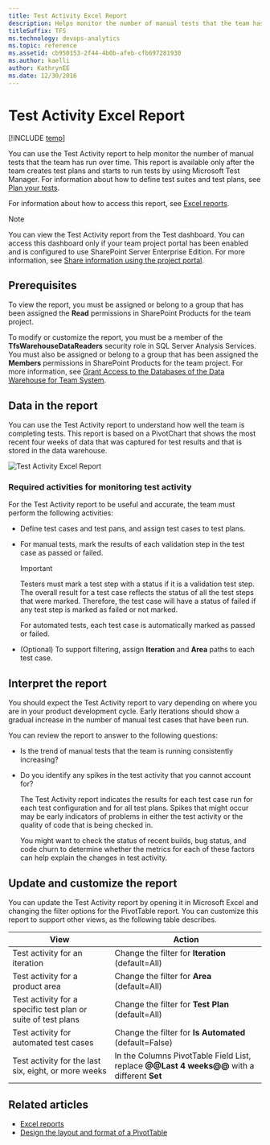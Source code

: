```yaml
---
title: Test Activity Excel Report 
description: Helps monitor the number of manual tests that the team has run over time.
titleSuffix: TFS
ms.technology: devops-analytics
ms.topic: reference
ms.assetid: cb950153-2f44-4b0b-afeb-cfb697281930
ms.author: kaelli
author: KathrynEE
ms.date: 12/30/2016
---
```


# Test Activity Excel Report

[!INCLUDE [temp](../includes/tfs-sharepoint-version.md)]

You can use the Test Activity report to help monitor the number of manual tests that the team has run over time. This report is available only after the team creates test plans and starts to run tests by using Microsoft Test Manager. For information about how to define test suites and test plans, see [Plan your tests](../../test/create-test-cases.md).

For information about how to access this report, see [Excel reports](excel-reports.md).

> [!NOTE]
> You can view the Test Activity report from the Test dashboard. You can access this dashboard only if your team project portal has been enabled and is configured to use SharePoint Server Enterprise Edition. For more information, see [Share information using the project portal](../sharepoint-dashboards/share-information-using-the-project-portal.md).

## Prerequisites

To view the report, you must be assigned or belong to a group that has been assigned the **Read** permissions in SharePoint Products for the team project.

To modify or customize the report, you must be a member of the **TfsWarehouseDataReaders** security role in SQL Server Analysis Services. You must also be assigned or belong to a group that has been assigned the **Members** permissions in SharePoint Products for the team project. For more information, see [Grant Access to the Databases of the Data Warehouse for Team System](../admin/grant-permissions-to-reports.md).

<a name="Data"></a>

## Data in the report

You can use the Test Activity report to understand how well the team is completing tests. This report is based on a PivotChart that shows the most recent four weeks of data that was captured for test results and that is stored in the data warehouse.

![Test Activity Excel Report](media/procguid_testactivity.png "ProcGuid_TestActivity")

### Required activities for monitoring test activity

For the Test Activity report to be useful and accurate, the team must perform the following activities:

* Define test cases and test pans, and assign test cases to test plans.
* For manual tests, mark the results of each validation step in the test case as passed or failed.

  > [!IMPORTANT]
  > Testers must mark a test step with a status if it is a validation test step. The overall result for a test case reflects the status of all the test steps that were marked. Therefore, the test case will have a status of failed if any test step is marked as failed or not marked.

  For automated tests, each test case is automatically marked as passed or failed.

* (Optional) To support filtering, assign **Iteration** and **Area** paths to each test case.

<a name="Interpreting"></a>

## Interpret the report

You should expect the Test Activity report to vary depending on where you are in your product development cycle. Early iterations should show a gradual increase in the number of manual test cases that have been run.

You can review the report to answer to the following questions:

* Is the trend of manual tests that the team is running consistently increasing?

* Do you identify any spikes in the test activity that you cannot account for?

  The Test Activity report indicates the results for each test case run for each test configuration and for all test plans. Spikes that might occur may be early indicators of problems in either the test activity or the quality of code that is being checked in.

  You might want to check the status of recent builds, bug status, and code churn to determine whether the metrics for each of these factors can help explain the changes in test activity.

<a name="Updating"></a>

## Update and customize the report

You can update the Test Activity report by opening it in Microsoft Excel and changing the filter options for the PivotTable report. You can customize this report to support other views, as the following table describes.

| View                                                          | Action                                                                                      |
| ------------------------------------------------------------- | ------------------------------------------------------------------------------------------- |
| Test activity for an iteration                                | Change the filter for **Iteration** (default=All)                                           |
| Test activity for a product area                              | Change the filter for **Area** (default=All)                                                |
| Test activity for a specific test plan or suite of test plans | Change the filter for **Test Plan** (default=All)                                           |
| Test activity for automated test cases                        | Change the filter for **Is Automated** (default=False)                                      |
| Test activity for the last six, eight, or more weeks          | In the Columns PivotTable Field List, replace **@@Last 4 weeks@@** with a different **Set** |

## Related articles

* [Excel reports](excel-reports.md)
* [Design the layout and format of a PivotTable](https://support.office.com/article/design-the-layout-and-format-of-a-pivottable-a9600265-95bf-4900-868e-641133c05a80)
